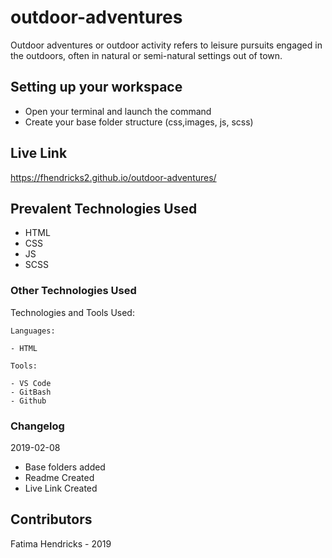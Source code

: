 # outdoor-adventures
Outdoor adventures or outdoor activity refers to leisure pursuits engaged in the outdoors, often in natural or semi-natural settings out of town.

## Setting up your workspace

- Open your terminal and launch the command
- Create your base folder structure (css,images, js, scss)

## Live Link
https://fhendricks2.github.io/outdoor-adventures/


## Prevalent Technologies Used

 - HTML
 - CSS
 - JS
 - SCSS


### Other Technologies Used

Technologies and Tools Used:

```
Languages:

- HTML

```
```
Tools:

- VS Code
- GitBash
- Github

```

### Changelog

2019-02-08
- Base folders added
- Readme Created
- Live Link Created

## Contributors

Fatima Hendricks - 2019

